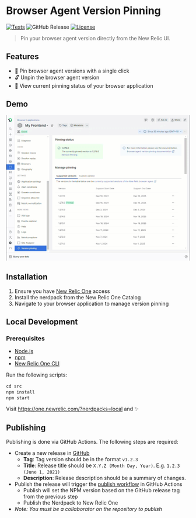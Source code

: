 # Browser Agent Version Pinning

[![Tests](https://github.com/chris-pilcher/nr1-browser-agent-version-pinning/actions/workflows/test.yml/badge.svg?branch=initial-setup)](https://github.com/chris-pilcher/nr1-browser-agent-version-pinning/actions/workflows/test.yml) 
![GitHub Release](https://img.shields.io/github/v/release/chris-pilcher/nr1-browser-agent-version-pinning)
[![License](https://img.shields.io/github/license/chris-pilcher/nr1-browser-agent-version-pinning.svg)](https://github.com/chris-pilcher/nr1-browser-agent-version-pinning/blob/main/LICENSE)

> Pin your browser agent version directly from the New Relic UI.

## Features

- 📌 Pin browser agent versions with a single click
- 🔓 Unpin the browser agent version
- 👀 View current pinning status of your browser application

## Demo

![Browser Agent Version Pinning Demo](.github/images/browser-agent-version-pinning-demo.gif)


## Installation

1. Ensure you have [New Relic One](https://one.newrelic.com) access
2. Install the nerdpack from the New Relic One Catalog
3. Navigate to your browser application to manage version pinning

## Local Development

### Prerequisites

- [Node.js](https://nodejs.org/en/)
- [npm](https://www.npmjs.com/)
- [New Relic One CLI](https://developer.newrelic.com/build-tools/new-relic-one-applications/cli)

Run the following scripts:

```shell
cd src
npm install
npm start
```

Visit https://one.newrelic.com/?nerdpacks=local and :sparkles:

## Publishing

Publishing is done via GitHub Actions. The following steps are required:

- Create a new release in [GitHub](https://github.com/chris-pilcher/nr1-browser-agent-version-pinning/releases)
  - **Tag**: Tag version should be in the format `v1.2.3`
  - **Title**: Release title should be `X.Y.Z (Month Day, Year)`. E.g. `1.2.3 (June 1, 2021)`
  - **Description**: Release description should be a summary of changes.
- Publish the release will trigger the [publish workflow](https://github.com/chris-pilcher/nr1-browser-agent-version-pinning/actions/workflows/publish.yml) in GitHub Actions
  - Publish will set the NPM version based on the GitHub release tag from the previous step
  - Publish the Nerdpack to New Relic One
- *Note: You must be a collaborator on the repository to publish*

